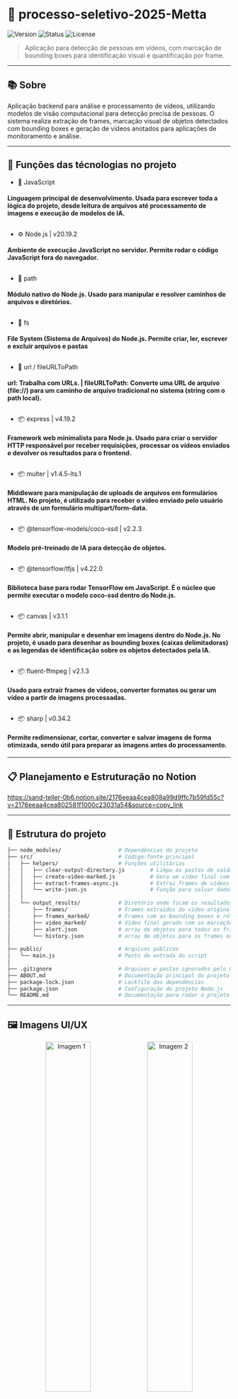# 🚀 processo-seletivo-2025-Metta

![Version](https://img.shields.io/badge/version-v1.0.0-blue.svg) ![Status](https://img.shields.io/badge/status-complete-brightgreen.svg) ![License](https://img.shields.io/badge/license-MIT-green.svg)


> Aplicação para detecção de pessoas em vídeos, com marcação de bounding boxes para identificação visual e quantificação por frame.

---

## 📚 Sobre

Aplicação backend para análise e processamento de vídeos, utilizando modelos de visão computacional para detecção precisa de pessoas. O sistema realiza extração de frames, marcação visual de objetos detectados com bounding boxes e geração de vídeos anotados para aplicações de monitoramento e análise.

---

## 📌 Funções das técnologias no projeto
- 📙 JavaScript
#### Linguagem principal de desenvolvimento. Usada para escrever toda a lógica do projeto, desde leitura de arquivos até processamento de imagens e execução de modelos de IA.
##

- ⚙️ Node.js | v20.19.2
#### Ambiente de execução JavaScript no servidor. Permite rodar o código JavaScript fora do navegador.
##

- 📂 path
#### Módulo nativo do Node.js. Usado para manipular e resolver caminhos de arquivos e diretórios.
##

- 📂 fs
#### File System (Sistema de Arquivos) do Node.js. Permite criar, ler, escrever e excluir arquivos e pastas
##

- 📂 url / fileURLToPath
#### url: Trabalha com URLs. | fileURLToPath: Converte uma URL de arquivo (file://) para um caminho de arquivo tradicional no sistema (string com o path local).
##

- 📦 express | v4.19.2  
#### Framework web minimalista para Node.js. Usado para criar o servidor HTTP responsável por receber requisições, processar os vídeos enviados e devolver os resultados para o frontend.  
##

- 📦 multer | v1.4.5-lts.1  
#### Middleware para manipulação de uploads de arquivos em formulários HTML. No projeto, é utilizado para receber o vídeo enviado pelo usuário através de um formulário multipart/form-data.  
##

- 📦 @tensorflow-models/coco-ssd | v2.2.3
#### Modelo pré-treinado de IA para detecção de objetos.
##

- 📦 @tensorflow/tfjs | v4.22.0
#### Biblioteca base para rodar TensorFlow em JavaScript. É o núcleo que permite executar o modelo coco-ssd dentro do Node.js.
##

- 📦 canvas | v3.1.1
#### Permite abrir, manipular e desenhar em imagens dentro do Node.js. No projeto, é usado para desenhar as bounding boxes (caixas delimitadoras) e as legendas de identificação sobre os objetos detectados pela IA.
##

- 📦 fluent-ffmpeg | v2.1.3
#### Usado para extrair frames de vídeos, converter formatos ou gerar um vídeo a partir de imagens processadas.
##

- 📦 sharp | v0.34.2
#### Permite redimensionar, cortar, converter e salvar imagens de forma otimizada, sendo útil para preparar as imagens antes do processamento.

---

## 📋 Planejamento e Estruturação no Notion
https://sand-teller-0b6.notion.site/2176eeaa4cea808a99d9ffc7b59fd55c?v=2176eeaa4cea802581f1000c23031a54&source=copy_link

---

## 📂 Estrutura do projeto

```bash
├── node_modules/                  # Dependências do projeto
├── src/                           # Código-fonte principal
│   ├── helpers/                   # Funções utilitárias
│   │   ├── clear-output-directory.js        # Limpa as pastas de saída antes de uma nova execução
│   │   ├── create-video-marked.js           # Gera um vídeo final com os frames marcados com as detecções da IA
│   │   ├── extract-frames-async.js          # Extrai frames de vídeos de forma assíncrona para análise
│   │   └── write-json.js                    # Função para salvar dados em arquivos JSON
│   │
│   └── output_results/            # Diretório onde ficam os resultados gerados
│       ├── frames/                # Frames extraídos do vídeo original
│       ├── frames_marked/         # Frames com as bounding boxes e rótulos desenhados
│       ├── video_marked/          # Vídeo final gerado com as marcações da IA
│       ├── alert.json             # array de objetos para todos os frames do vídeo. 
│       └── history.json           # array de objetos para os frames onde a quantidade de pessoas é igual ou maior que um limiar de corte informado.
│
├── public/                        # Arquivos públicos
│   └── main.js                    # Ponto de entrada do script
│
├── .gitignore                     # Arquivos e pastas ignorados pelo Git
├── ABOUT.md                       # Documentação principal do projeto
├── package-lock.json              # Lockfile das dependências
├── package.json                   # Configuração do projeto Node.js
└── README.md                      # Documentação para rodar o projeto

```

---

## 🖼️ Imagens UI/UX

<p align="center">
  <img src="https://github.com/user-attachments/assets/b5857d55-cb85-4c10-9f69-c6a25451e49e" alt="Imagem 1" width="45%"/>
  <img src="https://github.com/user-attachments/assets/f247249e-1bda-4f14-8fd7-b72137174429" alt="Imagem 2" width="45%"/>
</p>

---

## 📤 Outputs gerados pelo Projeto (Exemplos)

#### 📄 alert.json 
![Captura de tela 2025-06-22 171155](https://github.com/user-attachments/assets/8f04c975-595c-4e70-9a8d-299560a28126)

#### 📄 history.json 
![Captura de tela 2025-06-22 171227](https://github.com/user-attachments/assets/cf3a38a3-459e-4edf-b990-f9651dc1cbf8)

#### ▶️ Video com bounding
![Captura de tela 2025-06-22 171328](https://github.com/user-attachments/assets/ec790ba5-be44-4562-8e3b-c278758c5e30)


